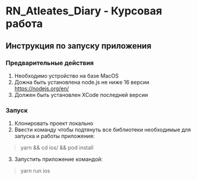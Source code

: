 # RN_Atleates_Diary - Курсовая работа 

## Инструкция по запуску приложения

### Предварительные действия

1) Необходимо устройство на базе MacOS
2) Дожна быть установлена node.js не ниже 16 версии https://nodejs.org/en/
3) Должен быть установлен XCode последней версии

### Запуск
1) Клонировать проект локально
2) Ввести команду чтобы подтянуть все библиотеки необходимые для запуска и работы приложения:

> yarn && cd ios/ && pod install 

3) Запустить приложение командой:

> yarn run ios
